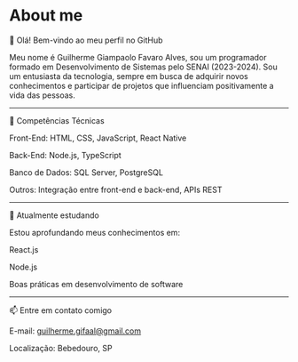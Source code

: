 # About me

👋 Olá! Bem-vindo ao meu perfil no GitHub

Meu nome é Guilherme Giampaolo Favaro Alves, sou um programador formado em Desenvolvimento de Sistemas pelo SENAI (2023-2024). Sou um entusiasta da tecnologia, sempre em busca de adquirir novos conhecimentos e participar de projetos que influenciam positivamente a vida das pessoas.


---

🔧 Competências Técnicas

Front-End: HTML, CSS, JavaScript, React Native

Back-End: Node.js, TypeScript

Banco de Dados: SQL Server, PostgreSQL

Outros: Integração entre front-end e back-end, APIs REST


---

🌱 Atualmente estudando

Estou aprofundando meus conhecimentos em:

React.js

Node.js

Boas práticas em desenvolvimento de software



---

📫 Entre em contato comigo

E-mail: guilherme.gifaal@gmail.com

Localização: Bebedouro, SP
